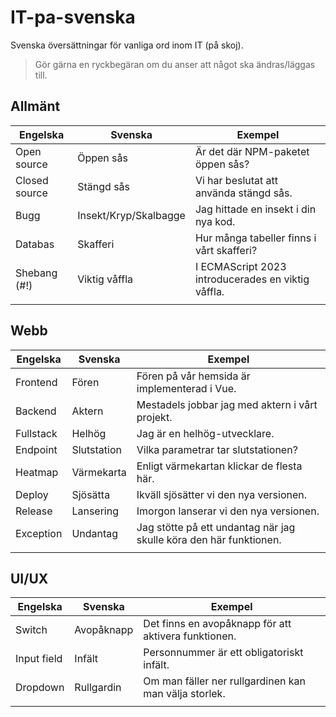 # IT-pa-svenska
Svenska översättningar för vanliga ord inom IT (på skoj).
> Gör gärna en ryckbegäran om du anser att något ska ändras/läggas till.

## Allmänt
| Engelska | Svenska | Exempel |
|----------|-------------|----------------------------------------------------|
| Open source | Öppen sås | Är det där NPM-paketet öppen sås? |
| Closed source | Stängd sås | Vi har beslutat att använda stängd sås. |
| Bugg | Insekt/Kryp/Skalbagge | Jag hittade en insekt i din nya kod. |
| Databas | Skafferi | Hur många tabeller finns i vårt skafferi? |
| Shebang (#!) | Viktig våffla | I ECMAScript 2023 introducerades en viktig våffla. |
|  |  |  |


## Webb
| Engelska | Svenska | Exempel |
|----------|-------------|----------------------------------------------------|
| Frontend | Fören | Fören på vår hemsida är implementerad i Vue. |
| Backend | Aktern | Mestadels jobbar jag med aktern i vårt projekt. |
| Fullstack | Helhög | Jag är en helhög-utvecklare. |
| Endpoint | Slutstation | Vilka parametrar tar slutstationen? |
| Heatmap | Värmekarta | Enligt värmekartan klickar de flesta här. |
| Deploy | Sjösätta | Ikväll sjösätter vi den nya versionen. |
| Release | Lansering | Imorgon lanserar vi den nya versionen. |
| Exception | Undantag | Jag stötte på ett undantag när jag skulle köra den här funktionen. |
|  |  |  |


## UI/UX
| Engelska | Svenska | Exempel |
|----------|-------------|----------------------------------------------------|
| Switch | Avopåknapp | Det finns en avopåknapp för att aktivera funktionen. |
| Input field | Infält | Personnummer är ett obligatoriskt infält. |
| Dropdown | Rullgardin | Om man fäller ner rullgardinen kan man välja storlek. |
|  |  |  |
